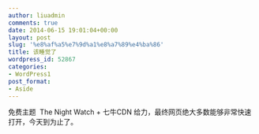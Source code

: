 ```yaml
---
author: liuadmin
comments: true
date: 2014-06-15 19:01:04+00:00
layout: post
slug: '%e8%af%a5%e7%9d%a1%e8%a7%89%e4%ba%86'
title: 该睡觉了
wordpress_id: 52867
categories:
- WordPress1
post_format:
- Aside
---
```


免费主题  The Night Watch + 七牛CDN 给力，最终网页绝大多数能够非常快速打开，今天到为止了。
